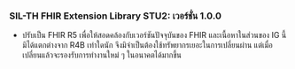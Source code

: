 ### SIL-TH FHIR Extension Library STU2: เวอร์ชั่น 1.0.0

- ปรับเป็น FHIR R5 เพื่อให้สอดคล้องกับเวอร์ชันปัจจุบันของ FHIR และเนื้อหาในส่วนของ IG นี้มิได้แตกต่างจาก R4B เท่าใดนัก จึงมิจำเป็นต้องใช้ทรัพยากรเยอะในการเปลี่ยนผ่าน แต่เมื่อเปลี่ยนแล้วจะรองรับการทำงานใหม่ ๆ ในอนาคตได้มากขึ้น
